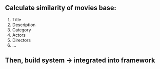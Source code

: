 ## Calculate similarity of movies base:
1. Title
2. Description
3. Category
4. Actors
5. Directors
6. ...

## Then, build system -> integrated into framework
